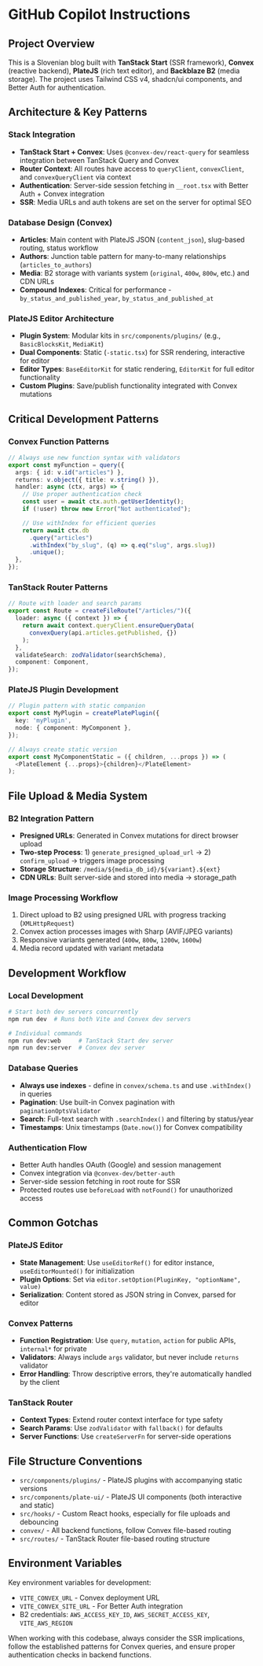 # GitHub Copilot Instructions

## Project Overview

This is a Slovenian blog built with **TanStack Start** (SSR framework), **Convex** (reactive backend), **PlateJS** (rich text editor), and **Backblaze B2** (media storage). The project uses Tailwind CSS v4, shadcn/ui components, and Better Auth for authentication.

## Architecture & Key Patterns

### Stack Integration

- **TanStack Start + Convex**: Uses `@convex-dev/react-query` for seamless integration between TanStack Query and Convex
- **Router Context**: All routes have access to `queryClient`, `convexClient`, and `convexQueryClient` via context
- **Authentication**: Server-side session fetching in `__root.tsx` with Better Auth + Convex integration
- **SSR**: Media URLs and auth tokens are set on the server for optimal SEO

### Database Design (Convex)

- **Articles**: Main content with PlateJS JSON (`content_json`), slug-based routing, status workflow
- **Authors**: Junction table pattern for many-to-many relationships (`articles_to_authors`)
- **Media**: B2 storage with variants system (`original`, `400w`, `800w`, etc.) and CDN URLs
- **Compound Indexes**: Critical for performance - `by_status_and_published_year`, `by_status_and_published_at`

### PlateJS Editor Architecture

- **Plugin System**: Modular kits in `src/components/plugins/` (e.g., `BasicBlocksKit`, `MediaKit`)
- **Dual Components**: Static (`-static.tsx`) for SSR rendering, interactive for editor
- **Editor Types**: `BaseEditorKit` for static rendering, `EditorKit` for full editor functionality
- **Custom Plugins**: Save/publish functionality integrated with Convex mutations

## Critical Development Patterns

### Convex Function Patterns

```typescript
// Always use new function syntax with validators
export const myFunction = query({
  args: { id: v.id("articles") },
  returns: v.object({ title: v.string() }),
  handler: async (ctx, args) => {
    // Use proper authentication check
    const user = await ctx.auth.getUserIdentity();
    if (!user) throw new Error("Not authenticated");

    // Use withIndex for efficient queries
    return await ctx.db
      .query("articles")
      .withIndex("by_slug", (q) => q.eq("slug", args.slug))
      .unique();
  },
});
```

### TanStack Router Patterns

```typescript
// Route with loader and search params
export const Route = createFileRoute("/articles/")({
  loader: async ({ context }) => {
    return await context.queryClient.ensureQueryData(
      convexQuery(api.articles.getPublished, {})
    );
  },
  validateSearch: zodValidator(searchSchema),
  component: Component,
});
```

### PlateJS Plugin Development

```typescript
// Plugin pattern with static companion
export const MyPlugin = createPlatePlugin({
  key: 'myPlugin',
  node: { component: MyComponent },
});

// Always create static version
export const MyComponentStatic = ({ children, ...props }) => (
  <PlateElement {...props}>{children}</PlateElement>
);
```

## File Upload & Media System

### B2 Integration Pattern

- **Presigned URLs**: Generated in Convex mutations for direct browser upload
- **Two-step Process**: 1) `generate_presigned_upload_url` → 2) `confirm_upload` → triggers image processing
- **Storage Structure**: `/media/${media_db_id}/${variant}.${ext}`
- **CDN URLs**: Built server-side and stored into media -> storage_path

### Image Processing Workflow

1. Direct upload to B2 using presigned URL with progress tracking (`XMLHttpRequest`)
2. Convex action processes images with Sharp (AVIF/JPEG variants)
3. Responsive variants generated (`400w`, `800w`, `1200w`, `1600w`)
4. Media record updated with variant metadata

## Development Workflow

### Local Development

```bash
# Start both dev servers concurrently
npm run dev  # Runs both Vite and Convex dev servers

# Individual commands
npm run dev:web     # TanStack Start dev server
npm run dev:server  # Convex dev server
```

### Database Queries

- **Always use indexes** - define in `convex/schema.ts` and use `.withIndex()` in queries
- **Pagination**: Use built-in Convex pagination with `paginationOptsValidator`
- **Search**: Full-text search with `.searchIndex()` and filtering by status/year
- **Timestamps**: Unix timestamps (`Date.now()`) for Convex compatibility

### Authentication Flow

- Better Auth handles OAuth (Google) and session management
- Convex integration via `@convex-dev/better-auth`
- Server-side session fetching in root route for SSR
- Protected routes use `beforeLoad` with `notFound()` for unauthorized access

## Common Gotchas

### PlateJS Editor

- **State Management**: Use `useEditorRef()` for editor instance, `useEditorMounted()` for initialization
- **Plugin Options**: Set via `editor.setOption(PluginKey, "optionName", value)`
- **Serialization**: Content stored as JSON string in Convex, parsed for editor

### Convex Patterns

- **Function Registration**: Use `query`, `mutation`, `action` for public APIs, `internal*` for private
- **Validators**: Always include `args` validator, but never include `returns` validator
- **Error Handling**: Throw descriptive errors, they're automatically handled by the client

### TanStack Router

- **Context Types**: Extend router context interface for type safety
- **Search Params**: Use `zodValidator` with `fallback()` for defaults
- **Server Functions**: Use `createServerFn` for server-side operations

## File Structure Conventions

- `src/components/plugins/` - PlateJS plugins with accompanying static versions
- `src/components/plate-ui/` - PlateJS UI components (both interactive and static)
- `src/hooks/` - Custom React hooks, especially for file uploads and debouncing
- `convex/` - All backend functions, follow Convex file-based routing
- `src/routes/` - TanStack Router file-based routing structure

## Environment Variables

Key environment variables for development:

- `VITE_CONVEX_URL` - Convex deployment URL
- `VITE_CONVEX_SITE_URL` - For Better Auth integration
- B2 credentials: `AWS_ACCESS_KEY_ID`, `AWS_SECRET_ACCESS_KEY`, `VITE_AWS_REGION`

When working with this codebase, always consider the SSR implications, follow the established patterns for Convex queries, and ensure proper authentication checks in backend functions.
